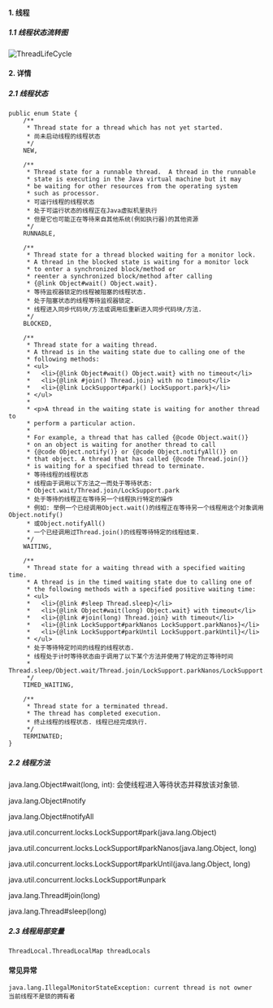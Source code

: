 #### 1. 线程

##### 1.1 线程状态流转图

![ThreadLifeCycle](/Users/ganendong/Documents/design/export/ThreadLifeCycle.png)



#### 2. 详情

##### 2.1 线程状态

```
public enum State {
    /**
     * Thread state for a thread which has not yet started.
     * 尚未启动线程的线程状态
     */
    NEW,

    /**
     * Thread state for a runnable thread.  A thread in the runnable
     * state is executing in the Java virtual machine but it may
     * be waiting for other resources from the operating system
     * such as processor.
     * 可运行线程的线程状态
     * 处于可运行状态的线程正在Java虚拟机里执行
     * 但是它也可能正在等待来自其他系统(例如执行器)的其他资源
     */
    RUNNABLE,

    /**
     * Thread state for a thread blocked waiting for a monitor lock.
     * A thread in the blocked state is waiting for a monitor lock
     * to enter a synchronized block/method or
     * reenter a synchronized block/method after calling
     * {@link Object#wait() Object.wait}.
     * 等待监视器锁定的线程被阻塞的线程状态.
     * 处于阻塞状态的线程等待监视器锁定.
     * 线程进入同步代码块/方法或调用后重新进入同步代码块/方法.
     */
    BLOCKED,

    /**
     * Thread state for a waiting thread.
     * A thread is in the waiting state due to calling one of the
     * following methods:
     * <ul>
     *   <li>{@link Object#wait() Object.wait} with no timeout</li>
     *   <li>{@link #join() Thread.join} with no timeout</li>
     *   <li>{@link LockSupport#park() LockSupport.park}</li>
     * </ul>
     *
     * <p>A thread in the waiting state is waiting for another thread to
     * perform a particular action.
     *
     * For example, a thread that has called {@code Object.wait()}
     * on an object is waiting for another thread to call
     * {@code Object.notify()} or {@code Object.notifyAll()} on
     * that object. A thread that has called {@code Thread.join()}
     * is waiting for a specified thread to terminate.
     * 等待线程的线程状态
     * 线程由于调用以下方法之一而处于等待状态:
     * Object.wait/Thread.join/LockSupport.park
     * 处于等待的线程正在等待另一个线程执行特定的操作
     * 例如: 举例一个已经调用Object.wait()的线程正在等待另一个线程用这个对象调用Object.notify()
     * 或Object.notifyAll()
     * 一个已经调用过Thread.join()的线程等待特定的线程结束.
     */
    WAITING,

    /**
     * Thread state for a waiting thread with a specified waiting time.
     * A thread is in the timed waiting state due to calling one of
     * the following methods with a specified positive waiting time:
     * <ul>
     *   <li>{@link #sleep Thread.sleep}</li>
     *   <li>{@link Object#wait(long) Object.wait} with timeout</li>
     *   <li>{@link #join(long) Thread.join} with timeout</li>
     *   <li>{@link LockSupport#parkNanos LockSupport.parkNanos}</li>
     *   <li>{@link LockSupport#parkUntil LockSupport.parkUntil}</li>
     * </ul>
     * 处于等待特定时间的线程的线程状态.
     * 线程处于计时等待状态由于调用了以下某个方法并使用了特定的正等待时间
     * Thread.sleep/Object.wait/Thread.join/LockSupport.parkNanos/LockSupport.parkUntil
     */
    TIMED_WAITING,

    /**
     * Thread state for a terminated thread.
     * The thread has completed execution.
     * 终止线程的线程状态. 线程已经完成执行.
     */
    TERMINATED;
}
```

##### 2.2 线程方法

java.lang.Object#wait(long, int): 会使线程进入等待状态并释放该对象锁.

java.lang.Object#notify

java.lang.Object#notifyAll



java.util.concurrent.locks.LockSupport#park(java.lang.Object)

java.util.concurrent.locks.LockSupport#parkNanos(java.lang.Object, long)

java.util.concurrent.locks.LockSupport#parkUntil(java.lang.Object, long)

java.util.concurrent.locks.LockSupport#unpark



java.lang.Thread#join(long)

java.lang.Thread#sleep(long)

##### 2.3 线程局部变量

```
ThreadLocal.ThreadLocalMap threadLocals
```



#### 常见异常

```
java.lang.IllegalMonitorStateException: current thread is not owner
当前线程不是锁的拥有者

```

